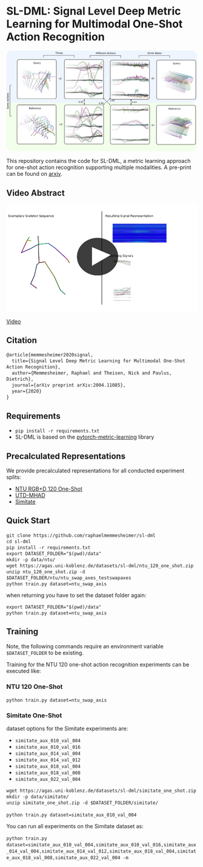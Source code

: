 # SL-DML: Signal Level Deep Metric Learning for Multimodal One-Shot Action Recognition

![SL-DML Overview](images/example.png)

This repository contains the code for SL-DML, a metric learning approach for one-shot action recognition supporting multiple modalities. A pre-print can be found on [arxiv](https://arxiv.org/pdf/2004.11085.pdf).

## Video Abstract


[![SL-DML Overview](images/sl-dml_video_preview.png)](https://userpages.uni-koblenz.de/~raphael/videos/sl-dml.mp4)

[Video](https://userpages.uni-koblenz.de/~raphael/videos/sl-dml.mp4)

## Citation

```
@article{memmesheimer2020signal,
  title={Signal Level Deep Metric Learning for Multimodal One-Shot Action Recognition},
  author={Memmesheimer, Raphael and Theisen, Nick and Paulus, Dietrich},
  journal={arXiv preprint arXiv:2004.11085},
  year={2020}
}
```

## Requirements

* `pip install -r requirements.txt`
*  SL-DML is based on the [pytorch-metric-learning](https://github.com/KevinMusgrave/pytorch-metric-learning) library

## Precalculated Representations

We provide precalculated representations for all conducted experiment splits:

* [NTU RGB+D 120 One-Shot](https://agas.uni-koblenz.de/datasets/sl-dml/ntu_120_one_shot.zip)
* [UTD-MHAD](https://agas.uni-koblenz.de/datasets/sl-dml/utdmhad_one_shot.zip)
* [Simitate](https://agas.uni-koblenz.de/datasets/sl-dml/simitate_one_shot.zip) 

## Quick Start


```
git clone https://github.com/raphaelmemmesheimer/sl-dml
cd sl-dml
pip install -r requirements.txt
export DATASET_FOLDER="$(pwd)/data"
mkdir -p data/ntu/
wget https://agas.uni-koblenz.de/datasets/sl-dml/ntu_120_one_shot.zip
unzip ntu_120_one_shot.zip -d $DATASET_FOLDER/ntu/ntu_swap_axes_testswapaxes
python train.py dataset=ntu_swap_axis
```
when returning you have to set the dataset folder again:

```
export DATASET_FOLDER="$(pwd)/data"
python train.py dataset=ntu_swap_axis
```

## Training

Note, the following commands require an environment variable `$DATASET_FOLDER` to be existing.

Training for the NTU 120 one-shot action recognition experiments can be executed like:

### NTU 120 One-Shot

`python train.py dataset=ntu_swap_axis`

### Simitate One-Shot

dataset options for the Simitate experiments are:

* `simitate_aux_010_val_004`
* `simitate_aux_010_val_016`
* `simitate_aux_014_val_004`
* `simitate_aux_014_val_012`
* `simitate_aux_018_val_004`
* `simitate_aux_018_val_008`
* `simitate_aux_022_val_004`

```
wget https://agas.uni-koblenz.de/datasets/sl-dml/simitate_one_shot.zip
mkdir -p data/simitate/
unzip simitate_one_shot.zip -d $DATASET_FOLDER/simitate/

python train.py dataset=simitate_aux_010_val_004
```

You can run all experiments on the Simitate dataset as:

`python train.py dataset=simitate_aux_010_val_004,simitate_aux_010_val_016,simitate_aux_014_val_004,simitate_aux_014_val_012,simitate_aux_018_val_004,simitate_aux_018_val_008,simitate_aux_022_val_004 -m`
